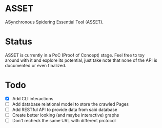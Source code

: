 # ASSET
ASynchronous Spidering Essential Tool (ASSET).

# Status

ASSET is currently in a PoC (Proof of Concept) stage. Feel free to toy around with it
and explore its potential, just take note that none of the API is documented or even
finalized.

# Todo

- [x] Add CLI interactions
- [ ] Add database relational model to store the crawled Pages
- [ ] Add RESTful API to provide data from said database
- [ ] Create better looking (and maybe interactive) graphs
- [ ] Don't recheck the same URL with different protocol
